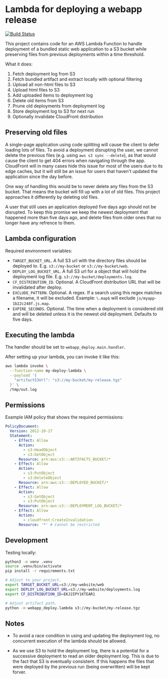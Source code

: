 # Lambda for deploying a webapp release

[![Build Status](https://jenkins.capra.tv/buildStatus/icon?job=cals-internal/webapp-deploy-lambda/master)](https://jenkins.capra.tv/job/cals-internal/job/webapp-deploy-lambda/job/master)

This project contains code for an AWS Lambda Function to handle
deployment of a bundled static web application to a S3 bucket
while preserving files from previous deployments within a time
threshold.

What it does:

1. Fetch deployment log from S3
1. Fetch bundled artifact and extract locally with optional filtering
1. Upload all non-html files to S3
1. Upload html files to S3
1. Add uploaded items to deployment log
1. Delete old items from S3
1. Prune old deployments from deployment log
1. Store deployment log to S3 for next run
1. Optionally invalidate CloudFront distribution

## Preserving old files

A single-page application using code splitting will cause the client to
defer loading lots of files. To avoid a deployment disrupting the user, we
cannot delete the previous files (e.g. using `aws s3 sync --delete`), as
that would cause the client to get 404 errors when navigating through the app.
CloudFront will in many cases hide this issue for most of the users due to
its edge caches, but it will still be an issue for users that haven't
updated the application since the day before.

One way of handling this would be to never delete any files from the
S3 bucket. That means the bucket will fill up with a lot of old files.
This project approaches it differently by deleting old files.

A user that still uses an application deployed five days ago should not
be disrupted. To keep this promise we keep the newest deployment that
happened more than five days ago, and delete files from older ones that no
longer have any refrence to them.

## Lambda configuration

Required environment variables:

- `TARGET_BUCKET_URL`. A full S3 url with the directory files should be
  deployed to. E.g. `s3://my-bucket` or `s3://my-bucket/web`.
- `DEPLOY_LOG_BUCKET_URL`. A full S3 url for a object that will hold
  the deployment log file. E.g. `s3://my-bucket/deployments.log`.
- `CF_DISTRIBUTION_ID`. Optional. A CloudFront distribution URL that will be
  invalidated after deploy.
- `EXCLUDE_PATTERN`. Optional. A regex. If a search using this regex
  matches a filename, it will be excluded. Example: `\.map$` will exclude
  `js/myapp-1b22c248f.js.map`.
- `EXPIRE_SECONDS`. Optional. The time when a deployment is considered old
  and will be deleted unless it is the newest old deployment. Defaults
  to five days.

## Executing the lambda

The handler should be set to `webapp_deploy.main.handler`.

After setting up your lambda, you can invoke it like this:

```bash
aws lambda invoke \
  --function-name my-deploy-lambda \
  --payload '{
    "artifactS3Url": "s3://my-bucket/my-release.tgz"
  }' \
  /tmp/out.log
```

## Permissions

Example IAM policy that shows the required permissions:

```yaml
PolicyDocument:
  Version: 2012-10-17
  Statement:
    - Effect: Allow
      Action:
        - s3:HeadObject
        - s3:GetObject
      Resource: arn:aws:s3:::ARTIFACTS_BUCKET/*
    - Effect: Allow
      Action:
        - s3:PutObject
        - s3:DeleteObject
      Resource: arn:aws:s3:::DEPLOYED_BUCKET/*
    - Effect: Allow
      Action:
        - s3:GetObject
        - s3:PutObject
      Resource: arn:aws:s3:::DEPLOYMENT_LOG_BUCKET/*
    - Effect: Allow
      Action:
        - cloudfront:CreateInvalidation
      Resource: '*' # Cannot be restricted
```

## Development

Testing locally:

```bash
python3 -m venv .venv
source .venv/bin/activate
pip install -r requirements.txt

# Adjust to your project.
export TARGET_BUCKET_URL=s3://my-website/web
export DEPLOY_LOG_BUCKET_URL=s3://my-website/deployments.log
export CF_DISTRIBUTION_ID=EKJ2IPY1KTEAR1

# Adjust artifact path.
python -m webapp_deploy.lambda s3://my-bucket/my-release.tgz
```

## Notes

- To avoid a race condition in using and updating the deployment log, no
  concurrent execution of the lambda should be allowed.

- As we use S3 to hold the deployment log, there is a potential for a
  successive deployment to read an older deployment log. This is due
  to the fact that S3 is eventually consistent. If this happens the files
  that were deployed by the previous run (being overwritten) will
  be kept forver.
